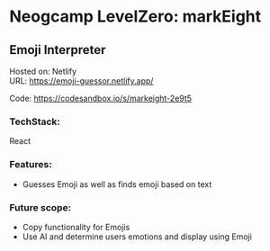 # Neogcamp LevelZero: markEight

## Emoji Interpreter

Hosted on: Netlify \
URL: https://emoji-guessor.netlify.app/

Code: https://codesandbox.io/s/markeight-2e9t5

### TechStack:
React

### Features:
- Guesses Emoji as well as finds emoji based on text

### Future scope:
- Copy functionality for Emojis
- Use AI and determine users emotions and display using Emoji